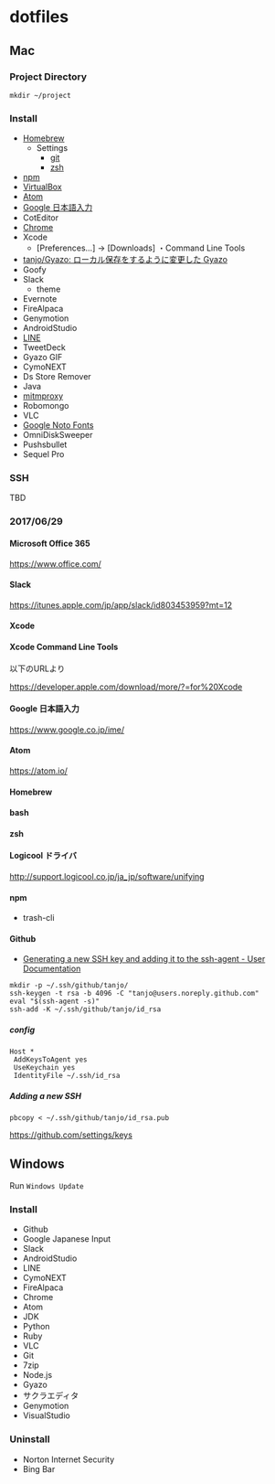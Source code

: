 # dotfiles

## Mac

### Project Directory

```
mkdir ~/project
```

### Install

- [Homebrew](homebrew/README.md)
  - Settings
    - [git](git/README.md)
    - [zsh](zsh/README.md)
- [npm](npm/README.md)
- [VirtualBox](http://www.oracle.com/technetwork/server-storage/virtualbox/downloads/index.html)
- [Atom](https://atom.io/)
- [Google 日本語入力](https://www.google.co.jp/ime/)
- CotEditor
- [Chrome](https://www.google.co.jp/chrome/)
- Xcode
  - [Preferences...] -> [Downloads] ・Command Line Tools
- [tanjo/Gyazo: ローカル保存をするように変更した Gyazo](https://github.com/tanjo/Gyazo)
- Goofy
- Slack
  - theme
- Evernote
- FireAlpaca
- Genymotion
- AndroidStudio
- [LINE](http://line.me/ja/download)
- TweetDeck
- Gyazo GIF
- CymoNEXT
- Ds Store Remover
- Java
- [mitmproxy](https://mitmproxy.org/)
- Robomongo
- VLC
- [Google Noto Fonts](http://www.google.com/get/noto/)
- OmniDiskSweeper
- Pushsbullet
- Sequel Pro

### SSH

TBD

### 2017/06/29

#### Microsoft Office 365

https://www.office.com/

#### Slack

https://itunes.apple.com/jp/app/slack/id803453959?mt=12

#### Xcode



#### Xcode Command Line Tools

以下のURLより

https://developer.apple.com/download/more/?=for%20Xcode

#### Google 日本語入力

https://www.google.co.jp/ime/

#### Atom

https://atom.io/

#### Homebrew

#### bash

#### zsh

#### Logicool ドライバ

http://support.logicool.co.jp/ja_jp/software/unifying

#### npm

- trash-cli

#### Github

- [Generating a new SSH key and adding it to the ssh\-agent \- User Documentation](https://help.github.com/articles/generating-a-new-ssh-key-and-adding-it-to-the-ssh-agent/)

```
mkdir -p ~/.ssh/github/tanjo/
ssh-keygen -t rsa -b 4096 -C "tanjo@users.noreply.github.com"
eval "$(ssh-agent -s)"
ssh-add -K ~/.ssh/github/tanjo/id_rsa
```

##### config

```
Host *
 AddKeysToAgent yes
 UseKeychain yes
 IdentityFile ~/.ssh/id_rsa
```

##### Adding a new SSH

```
pbcopy < ~/.ssh/github/tanjo/id_rsa.pub
```

https://github.com/settings/keys

## Windows

Run `Windows Update`

### Install

- Github
- Google Japanese Input
- Slack
- AndroidStudio
- LINE
- CymoNEXT
- FireAlpaca
- Chrome
- Atom
- JDK
- Python
- Ruby
- VLC
- Git
- 7zip
- Node.js
- Gyazo
- サクラエディタ
- Genymotion
- VisualStudio

### Uninstall

- Norton Internet Security
- Bing Bar
